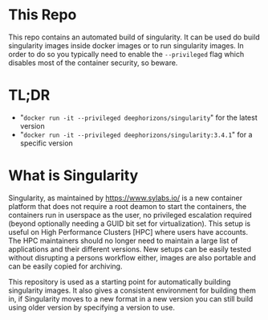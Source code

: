 # This Repo
This repo contains an automated build of singularity. It can be used do build singularity images inside docker images or to run singularity images. In order to do so you typically need to enable the `--privileged` flag which disables most of the container security, so beware.



# TL;DR

* "`docker run -it --privileged deephorizons/singularity`" for the latest version
* "`docker run -it --privileged deephorizons/singularity:3.4.1`" for a specific version



# What is Singularity
Singularity, as maintained by https://www.sylabs.io/ is a new container platform that does not require a root deamon to start the containers, the containers run in userspace as the user, no privileged escalation required (beyond optionally needing a GUID bit set for virtualization). This setup is useful on High Performance Clusters [HPC] where users have accounts. The HPC maintainers should no longer need to maintain a large list of applications and their different versions. New setups can be easily tested without disrupting a persons workflow either, images are also portable and can be easily copied for archiving.

This repository is used as a starting point for automatically building singularity images. It also gives a consistent environment for building them in, if Singularity moves to a new format in a new version you can still build using older version by specifying a version to use.

